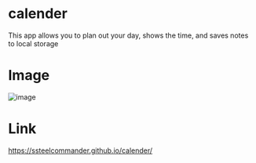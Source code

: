 # calender
This app allows you to plan out your day, shows the time, and saves notes to local storage
# Image
![image](https://user-images.githubusercontent.com/111436761/230805549-41185a62-f6b5-46e0-a409-6251f2f018f0.png)
# Link
https://ssteelcommander.github.io/calender/
